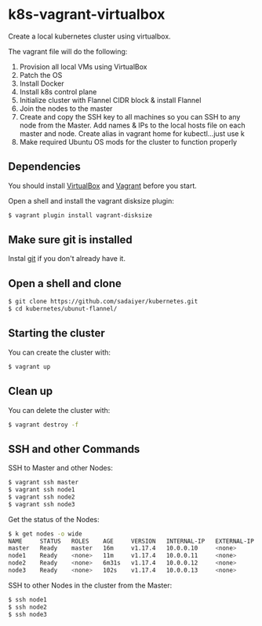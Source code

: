 # k8s-vagrant-virtualbox
Create a local kubernetes cluster using virtualbox.  

The vagrant file will do the following:
1.  Provision all local VMs using VirtualBox
2.  Patch the OS
3.  Install Docker
4.  Install k8s control plane
5.  Initialize cluster with Flannel CIDR block & install Flannel
6.  Join the nodes to the master
7.  Create and copy the SSH key to all machines so you can SSH to any node from the Master.  Add names & IPs to the local hosts file on each master and node.  Create alias in vagrant home for kubectl...just use k
8.  Make required Ubuntu OS mods for the cluster to function properly

## Dependencies

You should install [VirtualBox](https://www.virtualbox.org/wiki/Downloads) and [Vagrant](https://www.vagrantup.com/downloads.html) before you start.

Open a shell and install the vagrant disksize plugin:
```bash
$ vagrant plugin install vagrant-disksize
```

## Make sure git is installed

Instal [git](https://git-scm.com/downloads) if you don't already have it.

## Open a shell and clone

```bash
$ git clone https://github.com/sadaiyer/kubernetes.git
$ cd kubernetes/ubunut-flannel/
```

## Starting the cluster

You can create the cluster with:

```bash
$ vagrant up
```

## Clean up

You can delete the cluster with:

```bash
$ vagrant destroy -f
```

## SSH and other Commands

SSH to Master and other Nodes:

```bash
$ vagrant ssh master
$ vagrant ssh node1
$ vagrant ssh node2
$ vagrant ssh node3
```

Get the status of the Nodes:

```bash
$ k get nodes -o wide
NAME     STATUS   ROLES    AGE     VERSION   INTERNAL-IP   EXTERNAL-IP   OS-IMAGE             KERNEL-VERSION      CONTAINER-RUNTIME
master   Ready    master   16m     v1.17.4   10.0.0.10     <none>        Ubuntu 18.04.4 LTS   4.15.0-88-generic   docker://19.3.6
node1    Ready    <none>   11m     v1.17.4   10.0.0.11     <none>        Ubuntu 18.04.4 LTS   4.15.0-88-generic   docker://19.3.6
node2    Ready    <none>   6m31s   v1.17.4   10.0.0.12     <none>        Ubuntu 18.04.4 LTS   4.15.0-88-generic   docker://19.3.6
node3    Ready    <none>   102s    v1.17.4   10.0.0.13     <none>        Ubuntu 18.04.4 LTS   4.15.0-88-generic   docker://19.3.6
```

SSH to other Nodes in the cluster from the Master:

```bash
$ ssh node1
$ ssh node2
$ ssh node3
```
